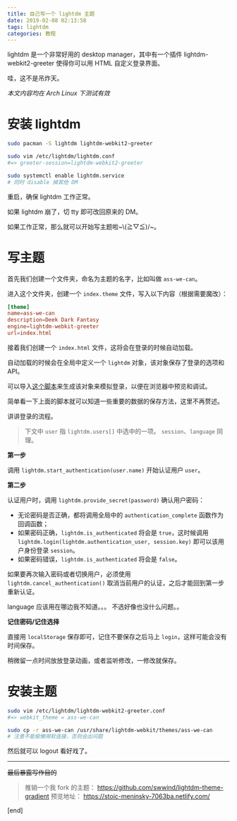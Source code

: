 ```yaml
---
title: 自己写一个 lightdm 主题
date: 2019-02-08 02:13:58
tags: lightdm
categories: 教程
---
```


lightdm 是一个非常好用的 desktop manager，其中有一个插件 lightdm-webkit2-greeter 使得你可以用 HTML 自定义登录界面。

哇，这不是吊炸天。

_本文内容均在 Arch Linux 下测试有效_

# 安装 lightdm

```bash
sudo pacman -S lightdm lightdm-webkit2-greeter

sudo vim /etc/lightdm/lightdm.conf
#=> greeter-session=lightdm-webkit2-greeter

sudo systemctl enable lightdm.service
# 同时 disable 掉其他 DM
```

重启，确保 lightdm 工作正常。

如果 lightdm 崩了，切 tty 即可改回原来的 DM。

如果工作正常，那么就可以开始写主题啦\~\\(≧▽≦)/~。

# 写主题

首先我们创建一个文件夹，命名为主题的名字，比如叫做 `ass-we-can`。

进入这个文件夹，创建一个 `index.theme` 文件，写入以下内容（根据需要魔改）：

```conf
[theme]
name=ass-we-can
description=Deek Dark Fantasy
engine=lightdm-webkit-greeter
url=index.html
```

接着我们创建一个 `index.html` 文件，这将会在登录的时候自动加载。

自动加载的时候会在全局中定义一个 `lightdm` 对象，该对象保存了登录的选项和 API。

可以导入[这个脚本](https://github.com/swwind/lightdm-theme-gradient/blob/master/assets/js/mock.js)来生成该对象来模拟登录，以便在浏览器中预览和调试。

简单看一下上面的脚本就可以知道一些重要的数据的保存方法，这里不再赘述。

讲讲登录的流程。

> 下文中 `user` 指 `lightdm.users[]` 中选中的一项。
> `session`、`language` 同理。

**第一步**

调用 `lightdm.start_authentication(user.name)` 开始认证用户 `user`。

**第二步**

认证用户时，调用 `lightdm.provide_secret(password)` 确认用户密码：

- 无论密码是否正确，都将调用全局中的 `authentication_complete` 函数作为回调函数；
- 如果密码正确，`lightdm.is_authenticated` 将会是 `true`，这时候调用 `lightdm.login(lightdm.authentication_user, session.key)` 即可以该用户身份登录 `session`。
- 如果密码错误，`lightdm.is_authenticated` 将会是 `false`。

如果要再次输入密码或者切换用户，必须使用 `lightdm.cancel_authentication()` 取消当前用户的认证，之后才能回到第一步重新认证。

<span class="truth" title="你知道的太多了">language 应该用在哪边我不知道。。。</span>
<span class="truth" title="你知道的太多了">不选好像也没什么问题。。</span>

**记住密码/记住选择**

直接用 `localStorage` 保存即可，记住不要保存之后马上 `login`，这样可能会没有时间保存。

稍微留一点时间放放登录动画，或者监听修改，一修改就保存。

# 安装主题

```bash
sudo vim /etc/lightdm/lightdm-webkit2-greeter.conf
#=> webkit_theme = ass-we-can

sudo cp -r ass-we-can /usr/share/lightdm-webkit/themes/ass-we-can
# 注意不能偷懒用软连接，否则会出问题
```

然后就可以 logout 看好戏了。

----

~~最后暴露写作目的~~

> 推销一个我 fork 的主题： <https://github.com/swwind/lightdm-theme-gradient>
> 预览地址： <https://stoic-meninsky-7063ba.netlify.com/>

[end]
